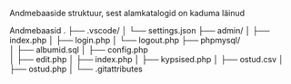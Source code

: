 Andmebaaside struktuur, sest alamkatalogid on kaduma läinud

Andmebaasid
.
├── .vscode/
│   └── settings.json
├── admin/
│   ├── index.php
│   ├── login.php
│   └── logout.php
├── phpmysql/      
│   ├── albumid.sql
│   ├── config.php     
│   ├── edit.php
│   ├── index.php
│   ├── kypsised.php
│   ├── ostud.csv
│   ├── ostud.php
│   └── .gitattributes

